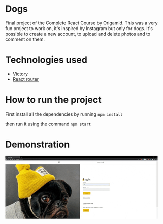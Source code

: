 # Dogs
Final project of the Complete React Course by Origamid.
This was a very fun project to work on, it's inspired by Instagram but only for dogs.
It's possible to create a new account, to upload and delete photos and to comment on them. 

# Technologies used
- [Victory](https://github.com/FormidableLabs/victory)
- [React router](https://github.com/ReactTraining/react-router)

# How to run the project

First install all the dependencies by running 
`npm install`

then run it using the command
`npm start`

# Demonstration

![Dogs Demo](demonstration.gif)
